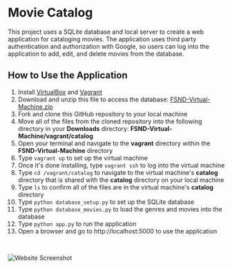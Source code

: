 # Movie Catalog
This project uses a SQLite database and local server to create a web application for cataloging movies. The application uses third party authentication and authorization with Google, so users can log into the application to add, edit, and delete movies from the database.

## How to Use the Application
1. Install [VirtualBox](https://www.virtualbox.org/wiki/Downloads) and [Vagrant](https://www.vagrantup.com/downloads.html)
2. Download and unzip this file to access the database: [FSND-Virtual-Machine.zip](https://d17h27t6h515a5.cloudfront.net/topher/2017/August/59822701_fsnd-virtual-machine/fsnd-virtual-machine.zip)
3. Fork and clone this GitHub repository to your local machine
4. Move all of the files from the cloned repository into the following directory in your **Downloads** directory: **FSND-Virtual-Machine/vagrant/catalog**
5. Open your terminal and navigate to the **vagrant** directory within the **FSND-Virtual-Machine** directory
6. Type `vagrant up` to set up the virtual machine
7. Once it's done installing, type `vagrant ssh` to log into the virtual machine
8. Type `cd /vagrant/catalog` to navigate to the virtual machine's **catalog** directory that is shared with the **catalog** directory on your local machine
9. Type `ls` to confirm all of the files are in the virtual machine's **catalog** directory
10. Type `python database_setup.py` to set up the SQLite database
11. Type `python database_movies.py` to load the genres and movies into the database
12. Type `python app.py` to run the application
13. Open a browser and go to http://localhost:5000 to use the application

&nbsp;
&nbsp;

![Website Screenshot](/static/screenshot.png?raw=true)
